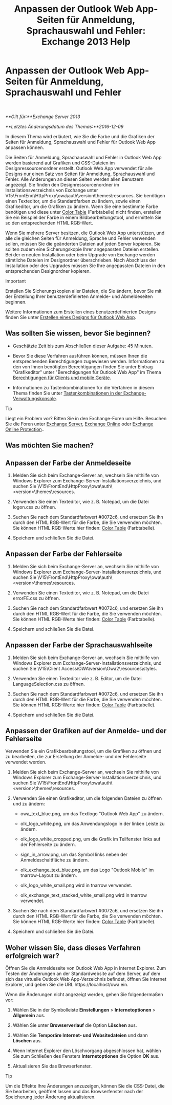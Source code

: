 ﻿---
title: 'Anpassen der Outlook Web App-Seiten für Anmeldung, Sprachauswahl und Fehler: Exchange 2013 Help'
TOCTitle: Anpassen der Outlook Web App-Seiten für Anmeldung, Sprachauswahl und Fehler
ms:assetid: d8d9f735-7181-428f-9049-b9886dce5159
ms:mtpsurl: https://technet.microsoft.com/de-de/library/Ee633483(v=EXCHG.150)
ms:contentKeyID: 54652706
ms.date: 04/24/2018
mtps_version: v=EXCHG.150
ms.translationtype: HT
---

# Anpassen der Outlook Web App-Seiten für Anmeldung, Sprachauswahl und Fehler

 

_**Gilt für:**Exchange Server 2013_

_**Letztes Änderungsdatum des Themas:**2016-12-09_

In diesem Thema wird erläutert, wie Sie die Farbe und die Grafiken der Seiten für Anmeldung, Sprachauswahl und Fehler für Outlook Web App anpassen können.

Die Seiten für Anmeldung, Sprachauswahl und Fehler in Outlook Web App werden basierend auf Grafiken und CSS-Dateien im Designressourcenordner erstellt. Outlook Web App verwendet für alle Designs nur einen Satz von Seiten für Anmeldung, Sprachauswahl und Fehler. Alle Änderungen an diesen Seiten werden allen Benutzern angezeigt. Sie finden den Designressourcenordner im Installationsverzeichnis von Exchange unter V15\\FrontEnd\\HttpProxy\\owa\\auth\\version\\themes\\resources. Sie benötigen einen Texteditor, um die Standardfarben zu ändern, sowie einen Grafikeditor, um die Grafiken zu ändern. Wenn Sie eine bestimmte Farbe benötigen und diese unter [Color Table](https://go.microsoft.com/fwlink/p/?linkid=280679) (Farbtabelle) nicht finden, erstellen Sie ein Beispiel der Farbe in einem Bildbearbeitungstool, und ermitteln Sie so den entsprechenden HTML RGB-Wert.

Wenn Sie mehrere Server besitzen, die Outlook Web App unterstützen, und alle die gleichen Seiten für Anmeldung, Sprache und Fehler verwenden sollen, müssen Sie die geänderten Dateien auf jeden Server kopieren. Sie sollten zudem eine Sicherungskopie Ihrer angepassten Dateien erstellen. Bei der erneuten Installation oder beim Upgrade von Exchange werden sämtliche Dateien im Designordner überschrieben. Nach Abschluss der Installation oder des Upgrades müssen Sie Ihre angepassten Dateien in den entsprechenden Designordner kopieren.


> [!IMPORTANT]
> Erstellen Sie Sicherungskopien aller Dateien, die Sie ändern, bevor Sie mit der Erstellung Ihrer benutzerdefinierten Anmelde- und Abmeldeseiten beginnen.



Weitere Informationen zum Erstellen eines benutzerdefinierten Designs finden Sie unter [Erstellen eines Designs für Outlook Web App](create-a-theme-for-outlook-web-app-exchange-2013-help.md).

## Was sollten Sie wissen, bevor Sie beginnen?

  - Geschätzte Zeit bis zum Abschließen dieser Aufgabe: 45 Minuten.

  - Bevor Sie diese Verfahren ausführen können, müssen Ihnen die entsprechenden Berechtigungen zugewiesen werden. Informationen zu den von Ihnen benötigten Berechtigungen finden Sie unter Eintrag "Grafikeditor" unter "Berechtigungen für Outlook Web App" im Thema [Berechtigungen für Clients und mobile Geräte](clients-and-mobile-devices-permissions-exchange-2013-help.md).

  - Informationen zu Tastenkombinationen für die Verfahren in diesem Thema finden Sie unter [Tastenkombinationen in der Exchange-Verwaltungskonsole](keyboard-shortcuts-in-the-exchange-admin-center-exchange-online-protection-help.md).


> [!TIP]
> Liegt ein Problem vor? Bitten Sie in den Exchange-Foren um Hilfe. Besuchen Sie die Foren unter <A href="https://go.microsoft.com/fwlink/p/?linkid=60612">Exchange Server</A>, <A href="https://go.microsoft.com/fwlink/p/?linkid=267542">Exchange Online</A> oder <A href="https://go.microsoft.com/fwlink/p/?linkid=285351">Exchange Online Protection</A>..



## Was möchten Sie machen?

## Anpassen der Farbe der Anmeldeseite

1.  Melden Sie sich beim Exchange-Server an, wechseln Sie mithilfe von Windows Explorer zum Exchange-Server-Installationsverzeichnis, und suchen Sie \\V15\\FrontEnd\\HttpProxy\\owa\\auth\\\<version\>\\themes\\resources.

2.  Verwenden Sie einen Texteditor, wie z. B. Notepad, um die Datei logon.css zu öffnen.

3.  Suchen Sie nach dem Standardfarbwert \#0072c6, und ersetzen Sie ihn durch den HTML RGB-Wert für die Farbe, die Sie verwenden möchten. Sie können HTML RGB-Werte hier finden: [Color Table](https://go.microsoft.com/fwlink/p/?linkid=280679) (Farbtabelle).

4.  Speichern und schließen Sie die Datei.

## Anpassen der Farbe der Fehlerseite

1.  Melden Sie sich beim Exchange-Server an, wechseln Sie mithilfe von Windows Explorer zum Exchange-Server-Installationsverzeichnis, und suchen Sie \\V15\\FrontEnd\\HttpProxy\\owa\\auth\\\<version\>\\themes\\resources.

2.  Verwenden Sie einen Texteditor, wie z. B. Notepad, um die Datei errorFE.css zu öffnen.

3.  Suchen Sie nach dem Standardfarbwert \#0072c6, und ersetzen Sie ihn durch den HTML RGB-Wert für die Farbe, die Sie verwenden möchten. Sie können HTML RGB-Werte hier finden: [Color Table](https://go.microsoft.com/fwlink/p/?linkid=280679) (Farbtabelle).

4.  Speichern und schließen Sie die Datei.

## Anpassen der Farbe der Sprachauswahlseite

1.  Melden Sie sich beim Exchange-Server an, wechseln Sie mithilfe von Windows Explorer zum Exchange-Server-Installationsverzeichnis, und suchen Sie \\V15\\Client Access\\OWA\\version\\Owa2\\resources\\styles.

2.  Verwenden Sie einen Texteditor wie z. B. Editor, um die Datei LanguageSelection.css zu öffnen.

3.  Suchen Sie nach dem Standardfarbwert \#0072c6, und ersetzen Sie ihn durch den HTML RGB-Wert für die Farbe, die Sie verwenden möchten. Sie können HTML RGB-Werte hier finden: [Color Table](https://go.microsoft.com/fwlink/p/?linkid=280679) (Farbtabelle).

4.  Speichern und schließen Sie die Datei.

## Anpassen der Grafiken auf der Anmelde- und der Fehlerseite

Verwenden Sie ein Grafikbearbeitungstool, um die Grafiken zu öffnen und zu bearbeiten, die zur Erstellung der Anmelde- und der Fehlerseite verwendet werden.

1.  Melden Sie sich beim Exchange-Server an, wechseln Sie mithilfe von Windows Explorer zum Exchange-Server-Installationsverzeichnis, und suchen Sie \\V15\\FrontEnd\\HttpProxy\\owa\\auth\\\<version\>\\themes\\resources.

2.  Verwenden Sie einen Grafikeditor, um die folgenden Dateien zu öffnen und zu ändern:
    
      - owa\_text\_blue.png, um das Textlogo "Outlook Web App" zu ändern.
    
      - olk\_logo\_white.png, um das Anwendungslogo in der linken Leiste zu ändern.
    
      - olk\_logo\_white\_cropped.png, um die Grafik im Teilfenster links auf der Fehlerseite zu ändern.
    
      - sign\_in\_arrow.png, um das Symbol links neben der Anmeldeschaltfläche zu ändern.
    
      - olk\_exchange\_text\_blue.png, um das Logo "Outlook Mobile" im tnarrow-Layout zu ändern.
    
      - olk\_logo\_white\_small.png wird in tnarrow verwendet.
    
      - olk\_exchange\_text\_stacked\_white\_small.png wird in tnarrow verwendet.

3.  Suchen Sie nach dem Standardfarbwert \#0072c6, und ersetzen Sie ihn durch den HTML RGB-Wert für die Farbe, die Sie verwenden möchten. Sie können HTML RGB-Werte hier finden: [Color Table](https://go.microsoft.com/fwlink/p/?linkid=280679) (Farbtabelle).

4.  Speichern und schließen Sie die Datei.

## Woher wissen Sie, dass dieses Verfahren erfolgreich war?

Öffnen Sie die Anmeldeseite von Outlook Web App in Internet Explorer. Zum Testen der Änderungen an der Standardwebsite auf dem Server, auf dem sich das virtuelle Outlook Web App-Verzeichnis befindet, öffnen Sie Internet Explorer, und geben Sie die URL https://localhost/owa ein.

Wenn die Änderungen nicht angezeigt werden, gehen Sie folgendermaßen vor:

1.  Wählen Sie in der Symbolleiste **Einstellungen** \> **Internetoptionen** \> **Allgemein** aus.

2.  Wählen Sie unter **Browserverlauf** die Option **Löschen** aus.

3.  Wählen Sie **Temporäre Internet- und Websitedateien** und dann **Löschen** aus.

4.  Wenn Internet Explorer den Löschvorgang abgeschlossen hat, wählen Sie zum Schließen des Fensters **Internetoptionen** die Option **OK** aus.

5.  Aktualisieren Sie das Browserfenster.


> [!TIP]
> Um die Effekte Ihre Änderungen anzuzeigen, können Sie die CSS-Datei, die Sie bearbeiten, geöffnet lassen und das Browserfenster nach der Speicherung jeder Änderung aktualisieren.


